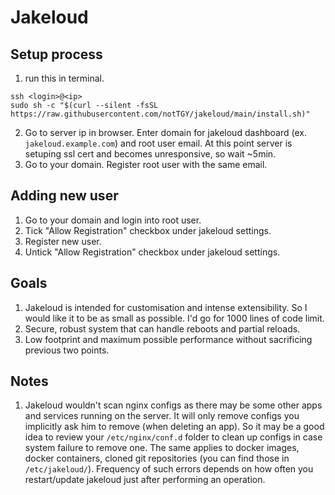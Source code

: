 # Jakeloud

## Setup process
1. run this in terminal.
```
ssh <login>@<ip>
sudo sh -c "$(curl --silent -fsSL https://raw.githubusercontent.com/notTGY/jakeloud/main/install.sh)"
```
2. Go to server ip in browser. Enter domain for jakeloud dashboard (ex. `jakeloud.example.com`) and root user email. At this point server is setuping ssl cert and becomes unresponsive, so wait ~5min.
3. Go to your domain. Register root user with the same email.

## Adding new user
1. Go to your domain and login into root user.
2. Tick "Allow Registration" checkbox under jakeloud settings.
3. Register new user.
4. Untick "Allow Registration" checkbox under jakeloud settings.
## Goals
1. Jakeloud is intended for customisation and intense
extensibility. So I would like it to be as small as
possible. I'd go for 1000 lines of code limit.
2. Secure, robust system that can handle reboots and
partial reloads.
3. Low footprint and maximum possible performance
without sacrificing previous two points.

## Notes
1. Jakeloud wouldn't scan nginx configs as there may
be some other apps and services running on the server.
It will only remove configs you implicitly ask him to
remove (when deleting an app). So it may be a good
idea to review your `/etc/nginx/conf.d` folder to
clean up configs in case system failure to remove one.
The same applies to docker images, docker containers,
cloned git repositories (you can find those in
`/etc/jakeloud/`).
Frequency of such errors depends on how often you
restart/update jakeloud just after performing an
operation.
